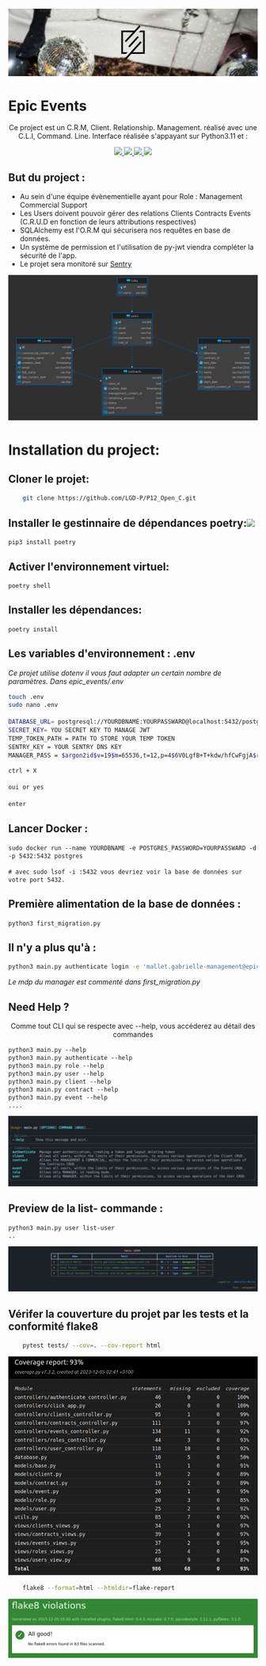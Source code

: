 

<p align = center>
<img  src="img/logo.png" />
</p>

# Epic Events

<p align = center>Ce project est un C.R.M, Client. Relationship. Management. réalisé avec une C.L.I, Command. Line. 
Interface réalisée s'appayant sur Python3.11 et :</p>

<p align = center>
    <a href="https://www.docker.com/">
        <img src="https://cdn.jsdelivr.net/gh/devicons/devicon/icons/docker/docker-original-wordmark.svg" width="65"/>
    </a>
    <a href="https://www.postgresql.org/">
        <img src="https://cdn.jsdelivr.net/gh/devicons/devicon/icons/postgresql/postgresql-original-wordmark.svg" width="65"/>
    </a>
    <a href="https://www.sqlalchemy.org/">
        <img src="https://cdn.jsdelivr.net/gh/devicons/devicon/icons/sqlalchemy/sqlalchemy-original.svg" width="65"/>
    </a>
    <a href="https://click.palletsprojects.com/en/8.1.x/">
        <img src="https://click.palletsprojects.com/en/8.1.x/_images/click-logo.png" width="80" />
    </a>
</p>

## But du project : 
- Au sein d'une équipe évènementielle ayant pour Role : Management Commercial Support
- Les Users doivent pouvoir gérer des relations Clients Contracts Events (C.R.U.D en fonction de leurs
attributions respectives)
- SQLAlchemy est l'O.R.M qui sécurisera nos requêtes en base de données.
- Un système de permission et l'utilisation de py-jwt viendra compléter la sécurité de l'app.
- Le projet sera monitoré sur [Sentry](https://sentry.io/welcome/)

<p align = center>
<img  src="img/diagram.png" />
</p>


# Installation du project:

## Cloner le projet:
```bash
    git clone https://github.com/LGD-P/P12_Open_C.git
```
## Installer le gestinnaire de dépendances poetry:<img src="https://python-poetry.org/images/logo-origami.svg" width=30>
    
    pip3 install poetry 

## Activer l'environnement virtuel:

    poetry shell 

## Installer les dépendances:

    poetry install 

## Les variables d'environnement : .env
*Ce projet utilise dotenv il vous faut adapter un certain nombre de paramètres.*
*Dans epic_events/.env*
```bash
touch .env
sudo nano .env

DATABASE_URL= postgresql://YOURDBNAME:YOURPASSWARD@localhost:5432/postgres
SECRET_KEY= YOU SECRET KEY TO MANAGE JWT
TEMP_TOKEN_PATH = PATH TO STORE YOUR TEMP TOKEN
SENTRY_KEY = YOUR SENTRY DNS KEY
MANAGER_PASS = $argon2id$v=19$m=65536,t=12,p=4$6V0LgfB+T+kdw/hfCwFgjA$r/+/OEuLdDEdTHvKDn4+mX3Bo3+wLNPcEqvpVxBS3nw
```
```bash
ctrl + X

oui or yes

enter
```

    
## Lancer Docker : 
    
    sudo docker run --name YOURDBNAME -e POSTGRES_PASSWORD=YOURPASSWARD -d -p 5432:5432 postgres

    # avec sudo lsof -i :5432 vous devriez voir la base de données sur votre port 5432. 

## Première alimentation de la base de données :

    python3 first_migration.py

## Il n'y a plus qu'à :

```bash
python3 main.py authenticate login -e 'mallet.gabrielle-management@epicevent.com'
```

*Le mdp du manager est commenté dans first_migration.py*


##   Need Help ?

<p align = center> Comme tout CLI qui se respecte avec --help, vous accéderez au détail des commandes</p>

    python3 main.py --help 
    python3 main.py authenticate --help 
    python3 main.py role --help
    python3 main.py user --help
    python3 main.py client --help
    python3 main.py contract --help
    python3 main.py event --help
    ....
<p align = center>
<img  src="img/help-gif.gif" />
</p>



## Preview de la list- commande : 
    python3 main.py user list-user
    ..
<p align = center>
<img  src="img/list-gif.gif" />
</p>



## Vérifer la couverture du projet par les tests et la conformité flake8 
```bash
    pytest tests/ --cov=. --cov-report html
```
<p align = center>
<img  src="img/coverage.png" />
</p>


```bash
    flake8 --format=html --htmldir=flake-report
```
<p align = center>
<img  src="img/flake8.png" />
</p>

